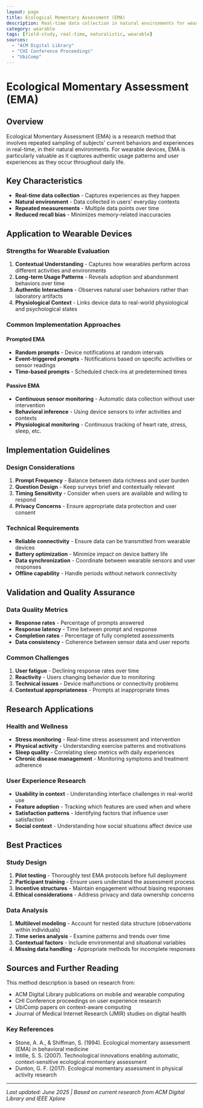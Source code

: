 ```yaml
---
layout: page
title: Ecological Momentary Assessment (EMA)
description: Real-time data collection in natural environments for wearable devices
category: wearable
tags: [field-study, real-time, naturalistic, wearable]
sources: 
  - "ACM Digital Library"
  - "CHI Conference Proceedings"
  - "UbiComp"
---
```


# Ecological Momentary Assessment (EMA)

## Overview

Ecological Momentary Assessment (EMA) is a research method that involves repeated sampling of subjects' current behaviors and experiences in real-time, in their natural environments. For wearable devices, EMA is particularly valuable as it captures authentic usage patterns and user experiences as they occur throughout daily life.

## Key Characteristics

- **Real-time data collection** - Captures experiences as they happen
- **Natural environment** - Data collected in users' everyday contexts
- **Repeated measurements** - Multiple data points over time
- **Reduced recall bias** - Minimizes memory-related inaccuracies

## Application to Wearable Devices

### Strengths for Wearable Evaluation
1. **Contextual Understanding** - Captures how wearables perform across different activities and environments
2. **Long-term Usage Patterns** - Reveals adoption and abandonment behaviors over time
3. **Authentic Interactions** - Observes natural user behaviors rather than laboratory artifacts
4. **Physiological Context** - Links device data to real-world physiological and psychological states

### Common Implementation Approaches

#### Prompted EMA
- **Random prompts** - Device notifications at random intervals
- **Event-triggered prompts** - Notifications based on specific activities or sensor readings
- **Time-based prompts** - Scheduled check-ins at predetermined times

#### Passive EMA
- **Continuous sensor monitoring** - Automatic data collection without user intervention
- **Behavioral inference** - Using device sensors to infer activities and contexts
- **Physiological monitoring** - Continuous tracking of heart rate, stress, sleep, etc.

## Implementation Guidelines

### Design Considerations
1. **Prompt Frequency** - Balance between data richness and user burden
2. **Question Design** - Keep surveys brief and contextually relevant
3. **Timing Sensitivity** - Consider when users are available and willing to respond
4. **Privacy Concerns** - Ensure appropriate data protection and user consent

### Technical Requirements
- **Reliable connectivity** - Ensure data can be transmitted from wearable devices
- **Battery optimization** - Minimize impact on device battery life
- **Data synchronization** - Coordinate between wearable sensors and user responses
- **Offline capability** - Handle periods without network connectivity

## Validation and Quality Assurance

### Data Quality Metrics
- **Response rates** - Percentage of prompts answered
- **Response latency** - Time between prompt and response
- **Completion rates** - Percentage of fully completed assessments
- **Data consistency** - Coherence between sensor data and user reports

### Common Challenges
1. **User fatigue** - Declining response rates over time
2. **Reactivity** - Users changing behavior due to monitoring
3. **Technical issues** - Device malfunctions or connectivity problems
4. **Contextual appropriateness** - Prompts at inappropriate times

## Research Applications

### Health and Wellness
- **Stress monitoring** - Real-time stress assessment and intervention
- **Physical activity** - Understanding exercise patterns and motivations
- **Sleep quality** - Correlating sleep metrics with daily experiences
- **Chronic disease management** - Monitoring symptoms and treatment adherence

### User Experience Research
- **Usability in context** - Understanding interface challenges in real-world use
- **Feature adoption** - Tracking which features are used when and where
- **Satisfaction patterns** - Identifying factors that influence user satisfaction
- **Social context** - Understanding how social situations affect device use

## Best Practices

### Study Design
1. **Pilot testing** - Thoroughly test EMA protocols before full deployment
2. **Participant training** - Ensure users understand the assessment process
3. **Incentive structures** - Maintain engagement without biasing responses
4. **Ethical considerations** - Address privacy and data ownership concerns

### Data Analysis
1. **Multilevel modeling** - Account for nested data structure (observations within individuals)
2. **Time series analysis** - Examine patterns and trends over time
3. **Contextual factors** - Include environmental and situational variables
4. **Missing data handling** - Appropriate methods for incomplete responses

## Sources and Further Reading

This method description is based on research from:
- ACM Digital Library publications on mobile and wearable computing
- CHI Conference proceedings on user experience research
- UbiComp papers on context-aware computing
- Journal of Medical Internet Research (JMIR) studies on digital health

### Key References
- Stone, A. A., & Shiffman, S. (1994). Ecological momentary assessment (EMA) in behavioral medicine
- Intille, S. S. (2007). Technological innovations enabling automatic, context-sensitive ecological momentary assessment
- Dunton, G. F. (2017). Ecological momentary assessment in physical activity research

---

*Last updated: June 2025 | Based on current research from ACM Digital Library and IEEE Xplore*